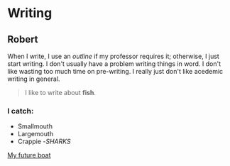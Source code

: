 # Writing
## Robert
When I write, I use an *outline* if my professor requires it; otherwise, I just start writing. I don't usually have a problem writing things in word. I don't like wasting too much time on pre-writing. I really just don't like acedemic writing in general.
>I like to write about **fish**. 
### I catch:
- Smallmouth
- Largemouth
- Crappie
-*SHARKS*

[My future boat](https://www.bing.com/images/search?view=detailV2&ccid=6L6U%2bb%2bh&id=0549AD00A806B9B87CED7E409FE747CB3E987ADE&thid=OIP.6L6U-b-h2VWLtaqYixnZGQHaDZ&mediaurl=http%3a%2f%2fwww.thunder1320.com%2fwp-content%2fuploads%2f2016%2f05%2fPhoenix-boats.jpg&exph=440&expw=960&q=phoenix+boats&simid=608015832392536004&selectedIndex=37&ajaxhist=0)
